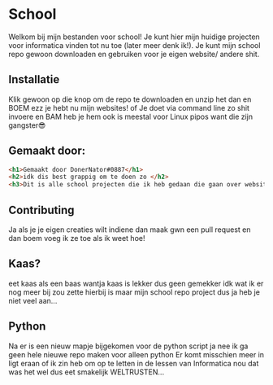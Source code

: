 # School

Welkom bij mijn bestanden voor school!
Je kunt hier mijn huidige projecten voor informatica vinden tot nu toe (later meer denk ik!).
Je kunt mijn school repo gewoon downloaden en gebruiken voor je eigen website/ andere shit.


## Installatie

Klik gewoon op die knop om de repo te downloaden en unzip het dan en BOEM ezz je hebt nu mijn websites!
of
Je doet via command line zo shit invoere en BAM heb je hem ook is meestal voor Linux pipos want die zijn gangster😎


## Gemaakt door:

```html
<h1>Gemaakt door DonerNator#0887</h1>
<h2>idk dis best grappig om te doen zo </h2>
<h3>Dit is alle school projecten die ik heb gedaan die gaan over websites<h3>

```

## Contributing
Ja als je je eigen creaties wilt indiene dan maak gwn een pull request en dan boem voeg ik ze toe als ik weet hoe!


## Kaas?
eet kaas als een baas wantja kaas is lekker dus geen gemekker 
idk wat ik er nog meer bij zou zette hierbij is maar mijn school repo project dus ja heb je niet veel aan...

## Python
Na er is een nieuw mapje bijgekomen voor de python script ja nee ik ga geen hele nieuwe repo maken voor alleen python
Er komt misschien meer in ligt eraan of ik zin heb om op te letten in de lessen van Informatica nou dat was het wel dus eet smakelijk 
WELTRUSTEN...